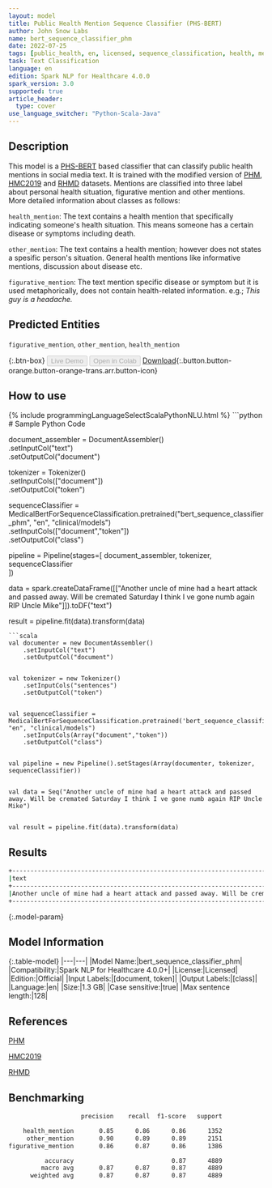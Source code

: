 ```yaml
---
layout: model
title: Public Health Mention Sequence Classifier (PHS-BERT)
author: John Snow Labs
name: bert_sequence_classifier_phm
date: 2022-07-25
tags: [public_health, en, licensed, sequence_classification, health, mention]
task: Text Classification
language: en
edition: Spark NLP for Healthcare 4.0.0
spark_version: 3.0
supported: true
article_header:
  type: cover
use_language_switcher: "Python-Scala-Java"
---
```


## Description

This model is a [PHS-BERT](https://huggingface.co/publichealthsurveillance/PHS-BERT) based classifier that can classify public health mentions in social media text. It is trained with the modified version of [PHM](https://arxiv.org/abs/1802.09130), [HMC2019](https://dl.acm.org/doi/abs/10.1145/3366423.3380198)   and [RHMD](https://dl.acm.org/doi/abs/10.1145/3485447.3512129) datasets. Mentions are classified into three label about personal health situation, figurative mention and other mentions. More detailed information about classes as follows:

`health_mention`: The text contains a health mention that specifically indicating someone's health situation.  This means someone has a certain disease or symptoms including death.   

`other_mention`: The text contains a health mention; however does not states a spesific person's situation. General health mentions like informative mentions, discussion about disease etc.

`figurative_mention`: The text mention specific disease or symptom but it is used metaphorically, does not contain health-related information. e.g.; *This guy is a headache.*

## Predicted Entities

`figurative_mention`, `other_mention`, `health_mention`

{:.btn-box}
<button class="button button-orange" disabled>Live Demo</button>
<button class="button button-orange" disabled>Open in Colab</button>
[Download](https://s3.amazonaws.com/auxdata.johnsnowlabs.com/clinical/models/bert_sequence_classifier_phm_en_4.0.0_3.0_1658746315237.zip){:.button.button-orange.button-orange-trans.arr.button-icon}

## How to use



<div class="tabs-box" markdown="1">
{% include programmingLanguageSelectScalaPythonNLU.html %}
```python
# Sample Python Code

document_assembler = DocumentAssembler() \
    .setInputCol("text") \
    .setOutputCol("document")

tokenizer = Tokenizer() \
    .setInputCols(["document"]) \
    .setOutputCol("token")

sequenceClassifier = MedicalBertForSequenceClassification.pretrained("bert_sequence_classifier_phm", "en", "clinical/models")\
    .setInputCols(["document","token"])\
    .setOutputCol("class")

pipeline = Pipeline(stages=[
    document_assembler, 
    tokenizer,
    sequenceClassifier    
])

data = spark.createDataFrame([["Another uncle of mine had a heart attack and passed away. Will be cremated Saturday I think I ve gone numb again RIP Uncle Mike"]]).toDF("text")

result = pipeline.fit(data).transform(data)
```
```scala
val documenter = new DocumentAssembler() 
    .setInputCol("text") 
    .setOutputCol("document")


val tokenizer = new Tokenizer()
    .setInputCols("sentences")
    .setOutputCol("token")


val sequenceClassifier = MedicalBertForSequenceClassification.pretrained('bert_sequence_classifier_phm', "en", "clinical/models")
    .setInputCols(Array("document","token"))
    .setOutputCol("class")


val pipeline = new Pipeline().setStages(Array(documenter, tokenizer, sequenceClassifier))


val data = Seq("Another uncle of mine had a heart attack and passed away. Will be cremated Saturday I think I ve gone numb again RIP Uncle Mike")


val result = pipeline.fit(data).transform(data)
```
</div>

## Results

```bash
+-------------------------------------------------------------------------------------------------------------------------------+----------------+
|text                                                                                                                           |class           |
+-------------------------------------------------------------------------------------------------------------------------------+----------------+
|Another uncle of mine had a heart attack and passed away. Will be cremated Saturday I think I ve gone numb again RIP Uncle Mike|[health_mention]|
+-------------------------------------------------------------------------------------------------------------------------------+----------------+
```

{:.model-param}
## Model Information

{:.table-model}
|---|---|
|Model Name:|bert_sequence_classifier_phm|
|Compatibility:|Spark NLP for Healthcare 4.0.0+|
|License:|Licensed|
|Edition:|Official|
|Input Labels:|[document, token]|
|Output Labels:|[class]|
|Language:|en|
|Size:|1.3 GB|
|Case sensitive:|true|
|Max sentence length:|128|

## References

[PHM](https://arxiv.org/abs/1802.09130)

[HMC2019](https://dl.acm.org/doi/abs/10.1145/3366423.3380198)

[RHMD](https://dl.acm.org/doi/abs/10.1145/3485447.3512129)

## Benchmarking

```bash
                    precision    recall  f1-score   support 

    health_mention       0.85      0.86      0.86      1352 
     other_mention       0.90      0.89      0.89      2151 
figurative_mention       0.86      0.87      0.86      1386 

          accuracy                           0.87      4889 
         macro avg       0.87      0.87      0.87      4889 
      weighted avg       0.87      0.87      0.87      4889 
```